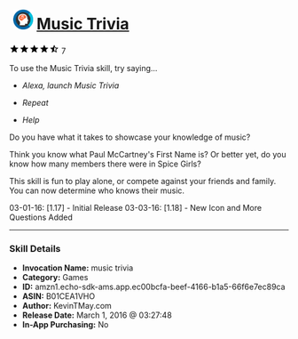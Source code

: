 # &nbsp;<img src="skill_icon" alt="Music Trivia icon" width="36"> [Music Trivia](http://alexa.amazon.com/#skills/amzn1.echo-sdk-ams.app.ec00bcfa-beef-4166-b1a5-66f6e7ec89ca)
![4.4 stars](../../images/ic_star_black_18dp_1x.png)![4.4 stars](../../images/ic_star_black_18dp_1x.png)![4.4 stars](../../images/ic_star_black_18dp_1x.png)![4.4 stars](../../images/ic_star_black_18dp_1x.png)![4.4 stars](../../images/ic_star_half_black_18dp_1x.png) 7

To use the Music Trivia skill, try saying...

* *Alexa, launch Music Trivia*

* *Repeat*

* *Help*

Do you have what it takes to showcase your knowledge of music?

Think you know what Paul McCartney's First Name is?
Or better yet, do you know how many members there were in Spice Girls?

This skill is fun to play alone, or compete against your friends and family. You can now determine who knows their music.

03-01-16: [1.17] - Initial Release
03-03-16: [1.18] - New Icon and More Questions Added

***

### Skill Details

* **Invocation Name:** music trivia
* **Category:** Games
* **ID:** amzn1.echo-sdk-ams.app.ec00bcfa-beef-4166-b1a5-66f6e7ec89ca
* **ASIN:** B01CEA1VHO
* **Author:** KevinTMay.com
* **Release Date:** March 1, 2016 @ 03:27:48
* **In-App Purchasing:** No
